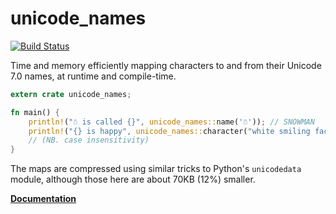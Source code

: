 # unicode_names

[![Build Status](https://travis-ci.org/huonw/unicode_names.png)](https://travis-ci.org/huonw/unicode_names)

Time and memory efficiently mapping characters to and from their
Unicode 7.0 names, at runtime and compile-time.

```rust
extern crate unicode_names;

fn main() {
    println!("☃ is called {}", unicode_names::name('☃')); // SNOWMAN
    println!("{} is happy", unicode_names::character("white smiling face")); // ☺
    // (NB. case insensitivity)
}
```

The maps are compressed using similar tricks to Python's `unicodedata`
module, although those here are about 70KB (12%) smaller.

[**Documentation**](http://www.rust-ci.org/huonw/unicode_names/doc/unicode_names/)
